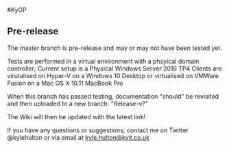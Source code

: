 #KyGP

## Pre-release

The master branch is pre-release and may or may not have been tested yet.

Tests are performed in a virtual environment with a phsyical domain controller;
    Current setup is a Physical Windows Server 2016 TP4
    Clients are virutalised on Hyper-V on a Windows 10 Desktop or
    virtualised on VMWare Fusion on a Mac OS X 10.11 MacBook Pro
    
When this branch has passed testing, documentation "should" be revisited and then uploaded to a new branch.
        "Release-v?"

The Wiki will then be updated with the latest link!

If you have any questions or suggestions; contact me on Twitter @kylehulton or via email at kyle.hulton@kyit.co.uk
